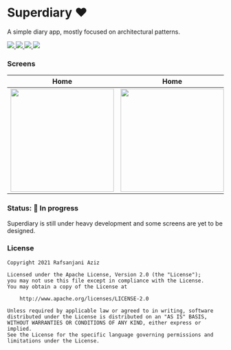# Superdiary ❤️
A simple diary app, mostly focused on architectural patterns. 


<div align="left">
    <a href = "https://github.com/rafsanjani/superdiary/issues">
        <img src = "https://img.shields.io/github/issues/pushpalroy/jetstore" />
    </a>  
    <a href = "https://github.com/rafsanjani/superdiary/blob/master/LICENSE">
        <img src = "https://img.shields.io/github/license/pushpalroy/jetstore" />
    </a>
    <a href="">
        <img src="https://img.shields.io/badge/PRs-welcome-brightgreen.svg"/>
    </a>
    <a href = "https://twitter.com/coded_raf">
        <img src = "https://img.shields.io/twitter/url?label=follow&style=social&url=https%3A%2F%2Ftwitter.com%2Fpushpalroy" />
    </a>
</div>

### Screens
Home           |  Home | Home
:-------------------------:|:-------------------------: | :-------------------------: 
<img src="https://user-images.githubusercontent.com/9197459/119953073-85c14400-bf95-11eb-9ade-2ef36a57bcb3.png" width=240 />  |  <img src="https://user-images.githubusercontent.com/9197459/119953073-85c14400-bf95-11eb-9ade-2ef36a57bcb3.png" width=240 /> | <img src="https://user-images.githubusercontent.com/9197459/119953073-85c14400-bf95-11eb-9ade-2ef36a57bcb3.png" width=240 />


### Status: 🚧 In progress
<p>Superdiary is still under heavy development and some screens are yet to be designed.</p>


### License
```
Copyright 2021 Rafsanjani Aziz

Licensed under the Apache License, Version 2.0 (the "License");
you may not use this file except in compliance with the License.
You may obtain a copy of the License at

    http://www.apache.org/licenses/LICENSE-2.0

Unless required by applicable law or agreed to in writing, software
distributed under the License is distributed on an "AS IS" BASIS,
WITHOUT WARRANTIES OR CONDITIONS OF ANY KIND, either express or implied.
See the License for the specific language governing permissions and
limitations under the License.
```
